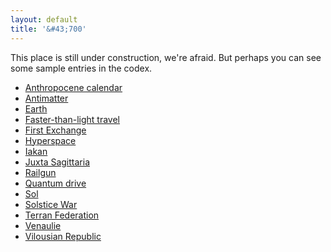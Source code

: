```yaml
---
layout: default
title: '&#43;700'
---
```

This place is still under construction, we're afraid. But perhaps you can see some sample entries
in the codex.

* [Anthropocene calendar](codex/Anthropocene_calendar)
* [Antimatter](codex/Antimatter)
* [Earth](codex/Earth)
* [Faster-than-light travel](codex/Faster-than-light_travel)
* [First Exchange](codex/First_Exchange)
* [Hyperspace](codex/Hyperspace)
* [Iakan](codex/Iakan)
* [Juxta Sagittaria](codex/Juxta_Sagittaria)
* [Railgun](codex/Railgun)
* [Quantum drive](codex/Quantum_drive)
* [Sol](Sol)
* [Solstice War](codex/Solstice_War)
* [Terran Federation](codex/Terran_Federation)
* [Venaulie](codex/Venaulie)
* [Vilousian Republic](codex/Vilousian_Republic)
